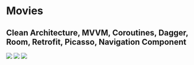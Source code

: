 # Movies

## Clean Architecture, MVVM, Coroutines, Dagger, Room, Retrofit, Picasso, Navigation Component

![](https://i.ibb.co/5jzXmP0/photo-2022-06-22-21-01-11.jpg) ![](https://i.ibb.co/S6MTQzf/photo-2022-06-22-21-01-03.jpg) ![](https://i.ibb.co/ryZf8c3/photo-2022-06-22-21-01-12.jpg)
